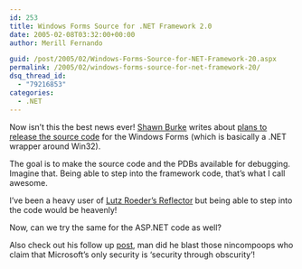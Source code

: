 ```yaml
---
id: 253
title: Windows Forms Source for .NET Framework 2.0
date: 2005-02-08T03:32:00+00:00
author: Merill Fernando

guid: /post/2005/02/Windows-Forms-Source-for-NET-Framework-20.aspx
permalink: /2005/02/windows-forms-source-for-net-framework-20/
dsq_thread_id:
  - "79216853"
categories:
  - .NET
---
```

<p>Now isn&rsquo;t this the best news ever! <a href="http://www.shawnburke.com/">Shawn Burke</a> writes about <a href="http://www.shawnburke.com/default.aspx?document=185&amp;userinterface=9">plans to release the source code</a> for the Windows Forms (which is basically a .NET wrapper around Win32).</p>
<p>The goal is to make the source code and the PDBs available for debugging. Imagine that. Being able to step into the framework code, that&rsquo;s what I call awesome.</p>
<p>I&rsquo;ve been a heavy user of <a href="http://www.aisto.com/roeder/dotnet/">Lutz Roeder&rsquo;s Reflector</a> but being able to step into the code would be heavenly!</p>
<p>Now, can we try the same for the ASP.NET code as well?</p>
<p>Also check out his follow up&nbsp;<a href="http://www.shawnburke.com/default.aspx?document=187">post</a>, man did he blast those nincompoops who claim that Microsoft&rsquo;s only security is &lsquo;security through obscurity&rsquo;!</p>